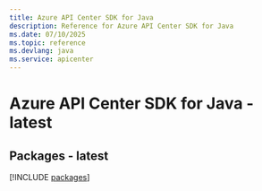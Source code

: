 ```yaml
---
title: Azure API Center SDK for Java
description: Reference for Azure API Center SDK for Java
ms.date: 07/10/2025
ms.topic: reference
ms.devlang: java
ms.service: apicenter
---
```

# Azure API Center SDK for Java - latest
## Packages - latest
[!INCLUDE [packages](api-center-index.md)]